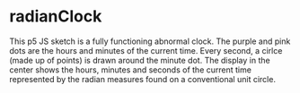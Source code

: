 # radianClock
This p5 JS sketch is a fully functioning abnormal clock. The purple and pink dots are the hours and minutes of the current time. Every second, a cirlce (made up of points) is drawn around the minute dot. The display in the center shows the hours, minutes and seconds of the current time represented by the radian measures found on a conventional unit circle. 
